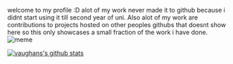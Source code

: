 welcome to my profile :D
alot of my work never made it to github because i didnt start using it till second year of uni. Also alot of my work are contributions to projects hosted on other peoples githubs that doesnt show here so this only showcases a small fraction of the work i have done.
![meme](https://www.garfield.com/img/garfield-comic-size.jpg)

[![vaughans's github stats](https://github-readme-stats.vercel.app/api?username=mrfab13&theme=blue-green)](https://github.com/anuraghazra/github-readme-stats)

